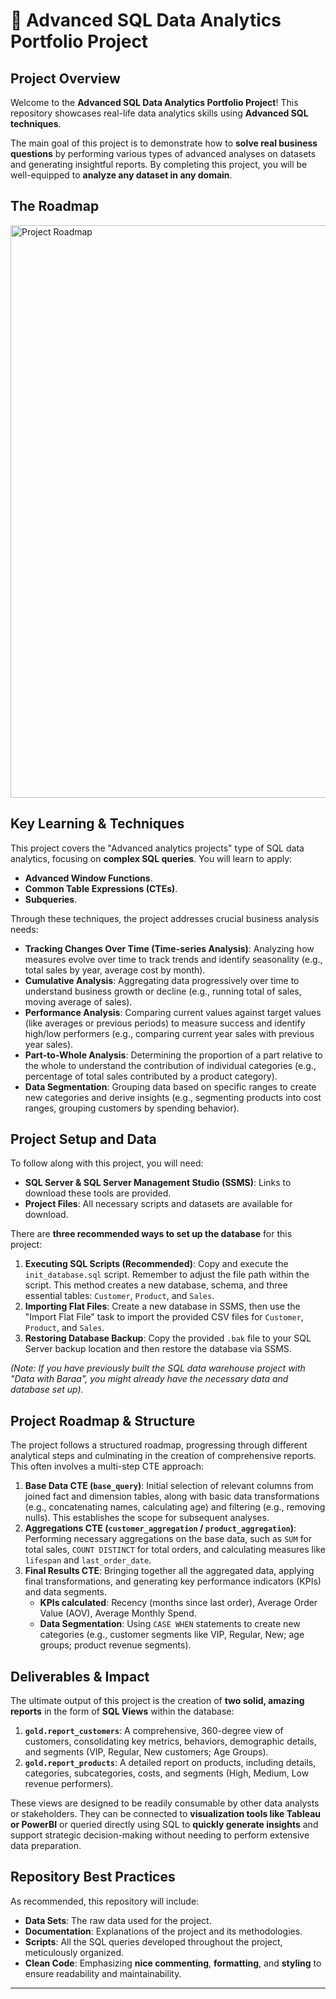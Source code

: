 

# 🚀 **Advanced SQL Data Analytics Portfolio Project**

## **Project Overview**

Welcome to the **Advanced SQL Data Analytics Portfolio Project**! This repository showcases real-life data analytics skills using **Advanced SQL techniques**. 

The main goal of this project is to demonstrate how to **solve real business questions** by performing various types of advanced analyses on datasets and generating insightful reports. By completing this project, you will be well-equipped to **analyze any dataset in any domain**.
## **The Roadmap**
<img width="2141" height="916" alt="Project Roadmap" src="https://github.com/user-attachments/assets/c282db52-9d94-472d-8e78-34e0e92c9318" />



## **Key Learning & Techniques**

This project covers the "Advanced analytics projects" type of SQL data analytics, focusing on **complex SQL queries**. You will learn to apply:

*   **Advanced Window Functions**.
*   **Common Table Expressions (CTEs)**.
*   **Subqueries**.

Through these techniques, the project addresses crucial business analysis needs:

*   **Tracking Changes Over Time (Time-series Analysis)**: Analyzing how measures evolve over time to track trends and identify seasonality (e.g., total sales by year, average cost by month).
*   **Cumulative Analysis**: Aggregating data progressively over time to understand business growth or decline (e.g., running total of sales, moving average of sales).
*   **Performance Analysis**: Comparing current values against target values (like averages or previous periods) to measure success and identify high/low performers (e.g., comparing current year sales with previous year sales).
*   **Part-to-Whole Analysis**: Determining the proportion of a part relative to the whole to understand the contribution of individual categories (e.g., percentage of total sales contributed by a product category).
*   **Data Segmentation**: Grouping data based on specific ranges to create new categories and derive insights (e.g., segmenting products into cost ranges, grouping customers by spending behavior).

## **Project Setup and Data**

To follow along with this project, you will need:

*   **SQL Server & SQL Server Management Studio (SSMS)**: Links to download these tools are provided.
*   **Project Files**: All necessary scripts and datasets are available for download.

There are **three recommended ways to set up the database** for this project:

1.  **Executing SQL Scripts (Recommended)**: Copy and execute the `init_database.sql` script. Remember to adjust the file path within the script. This method creates a new database, schema, and three essential tables: `Customer`, `Product`, and `Sales`.
2.  **Importing Flat Files**: Create a new database in SSMS, then use the "Import Flat File" task to import the provided CSV files for `Customer`, `Product`, and `Sales`.
3.  **Restoring Database Backup**: Copy the provided `.bak` file to your SQL Server backup location and then restore the database via SSMS.

*(Note: If you have previously built the SQL data warehouse project with "Data with Baraa", you might already have the necessary data and database set up).*

## **Project Roadmap & Structure**

The project follows a structured roadmap, progressing through different analytical steps and culminating in the creation of comprehensive reports. This often involves a multi-step CTE approach:

1.  **Base Data CTE (`base_query`)**: Initial selection of relevant columns from joined fact and dimension tables, along with basic data transformations (e.g., concatenating names, calculating age) and filtering (e.g., removing nulls). This establishes the scope for subsequent analyses.
2.  **Aggregations CTE (`customer_aggregation` / `product_aggregation`)**: Performing necessary aggregations on the base data, such as `SUM` for total sales, `COUNT DISTINCT` for total orders, and calculating measures like `lifespan` and `last_order_date`.
3.  **Final Results CTE**: Bringing together all the aggregated data, applying final transformations, and generating key performance indicators (KPIs) and data segments.
    *   **KPIs calculated**: Recency (months since last order), Average Order Value (AOV), Average Monthly Spend.
    *   **Data Segmentation**: Using `CASE WHEN` statements to create new categories (e.g., customer segments like VIP, Regular, New; age groups; product revenue segments).

## **Deliverables & Impact**

The ultimate output of this project is the creation of **two solid, amazing reports** in the form of **SQL Views** within the database:

1.  **`gold.report_customers`**: A comprehensive, 360-degree view of customers, consolidating key metrics, behaviors, demographic details, and segments (VIP, Regular, New customers; Age Groups).
2.  **`gold.report_products`**: A detailed report on products, including details, categories, subcategories, costs, and segments (High, Medium, Low revenue performers).

These views are designed to be readily consumable by other data analysts or stakeholders. They can be connected to **visualization tools like Tableau or PowerBI** or queried directly using SQL to **quickly generate insights** and support strategic decision-making without needing to perform extensive data preparation.

## **Repository Best Practices**

As recommended, this repository will include:

*   **Data Sets**: The raw data used for the project.
*   **Documentation**: Explanations of the project and its methodologies.
*   **Scripts**: All the SQL queries developed throughout the project, meticulously organized.
*   **Clean Code**: Emphasizing **nice commenting**, **formatting**, and **styling** to ensure readability and maintainability.

---
